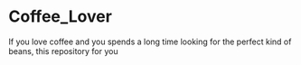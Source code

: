 # Coffee_Lover

If you love coffee and you spends a long time looking for the perfect kind of beans, this repository for you  
